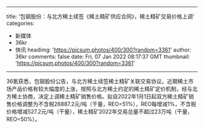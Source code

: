 
---
title: '包钢股份：与北方稀土续签《稀土精矿供应合同》，稀土精矿交易价格上调'
categories: 
 - 新媒体
 - 36kr
 - 快讯
headimg: 'https://picsum.photos/400/300?random=3361'
author: 36kr
comments: false
date: Fri, 07 Jan 2022 08:17:37 GMT
thumbnail: 'https://picsum.photos/400/300?random=3361'
---

<div>   
36氪获悉，包钢股份公告，与北方稀土续签稀土精矿关联交易协议。近期稀土市场产品价格有较大幅度的上涨，按照与北方稀土约定的稀土精矿定价机制，经与北方稀土协商，决定上调稀土精矿销售价格。拟自2022年1月1日起双方稀土精矿销售价格调整为不含税26887.2元/吨（干量，REO=51%），REO每增减1%，不含税价格增减527.2元/吨（干量），稀土精矿2022年交易总量不超过23万吨（干量，REO=50%）。  
</div>
            